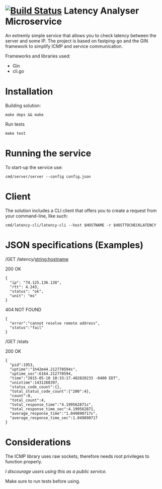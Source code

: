 [![Build Status](https://travis-ci.org/haukurk/latency-microservice-go.svg?branch=master)](https://travis-ci.org/haukurk/latency-microservice-go)
Latency Analyser Microservice
=================

An extremly simple service that allows you to check latency between the server and some IP.
The project is based on fastping-go and the GIN framework to simplify ICMP and service communication.

Frameworks and libraries used:
 * Gin
 * cli.go

# Installation

Building solution:
```
make deps && make 
```

Run tests
```
make test
```

# Running the service

To start-up the service use:
```
cmd/server/server --config config.json
```

# Client

The solution includes a CLI client that offers you to create a request from your command-line, like such:

```
cmd/latency-cli/latency-cli --host $HOSTNAME -r $HOSTTOCHECKLATENCY
```


# JSON specifications (Examples)

/GET /latency/<string:hostname>

200 OK
```
{
  "ip": "74.125.136.138",
  "rtt": 4.243,
  "status": "ok",
  "unit": "ms"
}

```

404 NOT FOUND
```
{
  "error":"cannot resolve remote address",
  "status":"fail"
}
```

/GET /stats

200 OK
```
{
  "pid":1953,
  "uptime":"1h42m44.212770594s",
  "uptime_sec":6164.212770594,
  "time":"2015-05-10 10:33:17.482820233 -0400 EDT",
  "unixtime":1431268397,
  "status_code_count":{},
  "total_status_code_count":{"200":4},
  "count":0,
  "total_count":4,
  "total_response_time":"4.199562871s",
  "total_response_time_sec":4.199562871,
  "average_response_time":"1.049890717s",
  "average_response_time_sec":1.049890717
}
```

# Considerations

The ICMP library uses raw sockets, therefore needs root privileges to function properly.

*I discourage users using this as a public service.*

Make sure to run tests before using.
